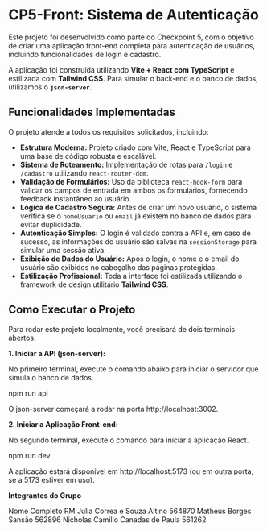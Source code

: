 # CP5-Front: Sistema de Autenticação

Este projeto foi desenvolvido como parte do Checkpoint 5, com o objetivo de criar uma aplicação front-end completa para autenticação de usuários, incluindo funcionalidades de login e cadastro.

A aplicação foi construída utilizando **Vite + React com TypeScript** e estilizada com **Tailwind CSS**. Para simular o back-end e o banco de dados, utilizamos o **`json-server`**.

## Funcionalidades Implementadas

O projeto atende a todos os requisitos solicitados, incluindo:

-   **Estrutura Moderna:** Projeto criado com Vite, React e TypeScript para uma base de código robusta e escalável.
-   **Sistema de Roteamento:** Implementação de rotas para `/login` e `/cadastro` utilizando `react-router-dom`.
-   **Validação de Formulários:** Uso da biblioteca `react-hook-form` para validar os campos de entrada em ambos os formulários, fornecendo feedback instantâneo ao usuário.
-   **Lógica de Cadastro Segura:** Antes de criar um novo usuário, o sistema verifica se o `nomeUsuario` ou `email` já existem no banco de dados para evitar duplicidade.
-   **Autenticação Simples:** O login é validado contra a API e, em caso de sucesso, as informações do usuário são salvas na `sessionStorage` para simular uma sessão ativa.
-   **Exibição de Dados do Usuário:** Após o login, o nome e o email do usuário são exibidos no cabeçalho das páginas protegidas.
-   **Estilização Profissional:** Toda a interface foi estilizada utilizando o framework de design utilitário **Tailwind CSS**.

## Como Executar o Projeto

Para rodar este projeto localmente, você precisará de dois terminais abertos.

**1. Iniciar a API (json-server):**

No primeiro terminal, execute o comando abaixo para iniciar o servidor que simula o banco de dados.

npm run api

O json-server começará a rodar na porta http://localhost:3002.

**2. Iniciar a Aplicação Front-end:**

No segundo terminal, execute o comando para iniciar a aplicação React.

npm run dev

A aplicação estará disponível em http://localhost:5173 (ou em outra porta, se a 5173 estiver em uso).

**Integrantes do Grupo**

Nome Completo	RM
Julia Correa e Souza Altino 564870
Matheus Borges Sansão	562896
Nicholas Camillo Canadas de Paula 561262
